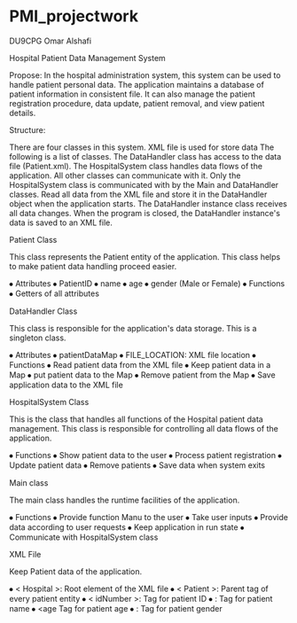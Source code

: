 # PMI_projectwork
DU9CPG Omar Alshafi


Hospital Patient Data Management System


Propose: 
In the hospital administration system, this system can be used to handle patient personal data. The application maintains a database of patient information 
in consistent file. It can also manage the patient registration procedure, data update, patient removal, and view patient details.

 Structure:
 
There are four classes in this system. XML file is used for store data The following is a list of classes. 
The DataHandler class has access to the data file (Patient.xml). The HospitalSystem class handles data flows of the application. 
All other classes can communicate with it. Only the HospitalSystem class is communicated with by the Main and DataHandler classes. 
Read all data from the XML file and store it in the DataHandler object when the application starts. The DataHandler instance class receives all data changes. 
When the program is closed, the DataHandler instance's data is saved to an XML file.

Patient Class 

This class represents the Patient entity of the application. This class helps to make patient data handling proceed easier.

⦁	Attributes
⦁	PatientID
⦁	name
⦁	age
⦁	gender (Male or Female)
⦁	Functions
⦁	Getters of all attributes

DataHandler Class

This class is responsible for the application's data storage. This is a singleton class.

⦁	Attributes
⦁	patientDataMap
⦁	FILE_LOCATION: XML file location
⦁	Functions
⦁	Read patient data from the XML file
⦁	Keep patient data in a Map
⦁	put  patient data to the Map
⦁	Remove patient from the Map
⦁	Save application data to the XML file

HospitalSystem Class

This is the class that handles all functions of the Hospital patient data management. This class is responsible for controlling all data flows of the application.

⦁	Functions
⦁	Show patient data to the user
⦁	Process patient registration
⦁	Update patient data
⦁	Remove patients
⦁	Save data when system exits

Main class

The main class handles the runtime facilities of the application.

⦁	Functions
⦁	Provide function Manu to the user
⦁	Take user inputs
⦁	Provide data according to user requests
⦁	Keep application in run state
⦁	Communicate with HospitalSystem class

XML File

Keep Patient data of the application.

⦁	< Hospital >: Root element of the XML file
⦁	< Patient >: Parent tag of every patient entity
⦁	< idNumber >: Tag for patient ID
⦁	<name>: Tag for patient name
⦁	<age Tag for patient age
⦁	<gender>: Tag for patient gender
